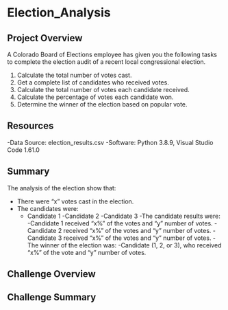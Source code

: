 # Election_Analysis

## Project Overview 
A Colorado Board of Elections employee has given you the following tasks to complete the election audit of a recent local congressional election.

1.  Calculate the total number of votes cast.
2. Get a complete list of candidates who received votes. 
3. Calculate the total number of votes each candidate received.
4. Calculate the percentage of votes each candidate won.
5. Determine the winner of the election based on popular vote.

## Resources
-Data Source: election_results.csv
-Software: Python 3.8.9, Visual Studio Code 1.61.0

## Summary
The analysis of the election show that: 
- There were “x” votes cast in the election.
- The candidates were: 
	- Candidate 1
	-Candidate 2
	-Candidate 3
-The candidate results were:
	-Candidate 1 received “x%” of the votes and “y” number of votes.
	-Candidate 2 received “x%” of the votes and “y” number of votes.
	-Candidate 3 received “x%” of the votes and “y” number of votes.
-The winner of the election was: 
	-Candidate (1, 2, or 3), who received “x%” of the vote and “y” number of votes.

## Challenge Overview 

## Challenge Summary 
